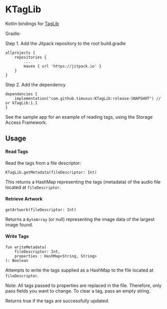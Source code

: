 # KTagLib

Kotlin bindings for [TagLib](https://github.com/taglib/taglib)

Gradle:

Step 1. Add the Jitpack repository to the root build.gradle

	allprojects {
		repositories {
			...
			maven { url 'https://jitpack.io' }
		}
	}

Step 2. Add the dependency

	dependencies {
	    implementation("com.github.timusus:KTagLib:release-SNAPSHOT") // or kTagLib:1.1
	}


See the sample app for an example of reading tags, using the Storage Access Framework.


## Usage ##

#### Read Tags ####

Read the tags from a file descriptor:

`KTagLib.getMetadata(fileDescriptor: Int)`

This returns a HashMap representing the tags (metadata) of the audio file located at `fileDescriptor`.

#### Retrieve Artwork ####

`getArtwork(fileDescriptor: Int)`

Returns a `ByteArray` (or null) representing the image data of the largest image found.

#### Write Tags ####

    fun writeMetadata(
        fileDescriptor: Int,
        properties : HashMap<String, String>
    ): Boolean

Attempts to write the tags supplied as a HashMap to the file located at `fileDescriptor`.

Note: All tags passed to properties are replaced in the file. Therefore, only pass fields you want to change. To clear a tag, pass an empty string.

Returns true if the tags are successfully updated.
